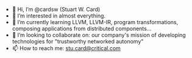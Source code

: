- 👋 Hi, I’m @cardsw (Stuart W. Card)
- 👀 I’m interested in almost everything.
- 🌱 I’m currently learning LLVM, LLVM-IR, program transformations, composing applications from distributed components...
- 💞️ I’m looking to collaborate on: our company's mission of developing technologies for "trustworthy networked autonomy"
- 📫 How to reach me: stu.card@critical.com

<!---
cardsw/cardsw is a ✨ special ✨ repository because its `README.md` (this file) appears on your GitHub profile.
You can click the Preview link to take a look at your changes.
--->
